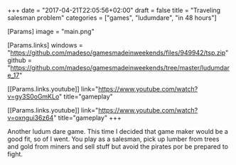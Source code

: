 +++
date = "2017-04-21T22:05:56+02:00"
draft = false
title = "Traveling salesman problem"
categories = ["games", "ludumdare", "in 48 hours"]

[Params]
image = "main.png"

[Params.links]
windows = "https://github.com/madeso/gamesmadeinweekends/files/949942/tsp.zip"
github = "https://github.com/madeso/gamesmadeinweekends/tree/master/ludumdare_17"

[[Params.links.youtube]]
link="https://www.youtube.com/watch?v=gy3S0oGmKLo"
title="gameplay"

[[Params.links.youtube]]
link="https://www.youtube.com/watch?v=oxngui36z64"
title="gameplay"
+++

Another ludum dare game. This time I decided that game maker would be a good fit, so of I went. You play as a salesman, pick up lumber from trees and gold from miners and sell stuff but avoid the pirates por be prepared to fight.
